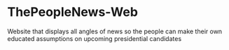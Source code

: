 # ThePeopleNews-Web
Website that displays all angles of news so the people can make their own educated assumptions on upcoming presidential candidates
